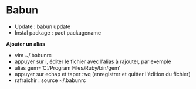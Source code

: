 # Babun

* Update : babun update
* Instal package : pact packagename

**Ajouter un alias**

* vim \~/.babunrc
* appuyer sur i, éditer le fichier avec l'alias à rajouter, par exemple&#x20;
* alias gem='C:/Program Files/Ruby/bin/gem'
* appuyer sur echap et taper :wq (enregistrer et quitter l'édition du fichier)
* rafraichir : source \~/.babunrc
